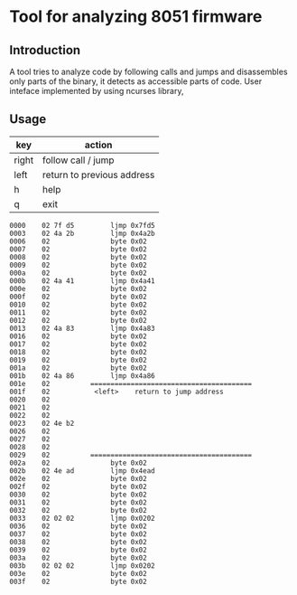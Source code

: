 # Tool for analyzing 8051 firmware

## Introduction

A tool tries to analyze code by following calls and jumps and 
disassembles only parts of the binary, it detects as accessible parts of code.
User inteface implemented by using ncurses library,

## Usage

key   |   action
------|---------------
right | follow call / jump
left  | return to previous address
h     | help
q     | exit



```
0000    02 7f d5         ljmp 0x7fd5
0003    02 4a 2b         ljmp 0x4a2b
0006    02               byte 0x02
0007    02               byte 0x02
0008    02               byte 0x02
0009    02               byte 0x02
000a    02               byte 0x02
000b    02 4a 41         ljmp 0x4a41
000e    02               byte 0x02
000f    02               byte 0x02
0010    02               byte 0x02
0011    02               byte 0x02
0012    02               byte 0x02
0013    02 4a 83         ljmp 0x4a83
0016    02               byte 0x02
0017    02               byte 0x02
0018    02               byte 0x02
0019    02               byte 0x02
001a    02               byte 0x02
001b    02 4a 86         ljmp 0x4a86
001e    02          ========================================
001f    02           <left>    return to jump address
0020    02
0021    02
0022    02
0023    02 4e b2
0026    02
0027    02
0028    02
0029    02          ========================================
002a    02               byte 0x02
002b    02 4e ad         ljmp 0x4ead
002e    02               byte 0x02
002f    02               byte 0x02
0030    02               byte 0x02
0031    02               byte 0x02
0032    02               byte 0x02
0033    02 02 02         ljmp 0x0202
0036    02               byte 0x02
0037    02               byte 0x02
0038    02               byte 0x02
0039    02               byte 0x02
003a    02               byte 0x02
003b    02 02 02         ljmp 0x0202
003e    02               byte 0x02
003f    02               byte 0x02
```






